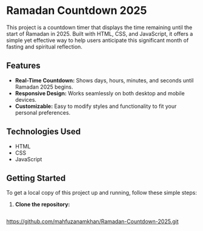 # Ramadan Countdown 2025

This project is a countdown timer that displays the time remaining until the start of Ramadan in 2025. Built with HTML, CSS, and JavaScript, it offers a simple yet effective way to help users anticipate this significant month of fasting and spiritual reflection.

## Features

- **Real-Time Countdown:** Shows days, hours, minutes, and seconds until Ramadan 2025 begins.
- **Responsive Design:** Works seamlessly on both desktop and mobile devices.
- **Customizable:** Easy to modify styles and functionality to fit your personal preferences.

## Technologies Used

- HTML
- CSS
- JavaScript

## Getting Started

To get a local copy of this project up and running, follow these simple steps:

1. **Clone the repository:**
   ```bash
  https://github.com/mahfuzanamkhan/Ramadan-Countdown-2025.git

